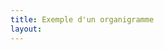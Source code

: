 ```yaml
---
title: Exemple d'un organigramme
layout:
---
```


<!-- https://github.com/fperucic/treant-js/tree/master/examples/basic-example -->

<meta name="viewport" content="width=device-width">
<meta charset="utf-8">
<meta http-equiv="X-UA-Compatible" content="IE=edge,chrome=1">

<link rel="stylesheet" href="/assets/css/vendor/treant/Treant.css" type="text/css"/>
<link rel="stylesheet" href="/assets/css/vendor/treant/basic-example.css" type="text/css"/>

<script src="/assets/js/vendor/treant/vendor/raphael.js"></script>
<script src="/assets/js/vendor/treant/Treant.js"></script>

<div id="basic-example"> </div>


<script>

var tmp_img_url = function(idx) {
	return "http://fperucic.github.io/treant-js/examples/headshots/" + idx + ".jpg"
}

var chart_config = {
    chart: {
        container: "#basic-example",

        connectors: {
            type: 'step'
        },
        node: {
            HTMLclass: 'nodeExample1'
        }
    },
    nodeStructure: {
        text: {
            name: "Maud et Annika",
            title: "Co-présidence",
            contact: "Tel: 01 213 123 134",
        },
        image: tmp_img_url(4),
        children: [
            {
                text:{
                    name: "???",
                    title: "Secrétaire",
                },
                image: tmp_img_url(1),
            },
            {
                text:{
                    name: "???",
                    title: "Trésorière",
                },
                image: tmp_img_url(5),
            },
            {
                text:{
                    name: "Flavia",
                    title: "Responsable poulailler",
                    contact: "Tel: 01 213 123 134",
                },
								stackChildren: true,
                image: tmp_img_url(10),
                children: [{
                    text:{
                        name: "Benjamin",
                        title: "Membre poulailler"
                    },
                    link: {
                        href: "/"
                    },
                    image: tmp_img_url(6),
                }, {
                    text:{
                        name: "Sandrine",
                        title: "Membre poulailler"
                    },
                    link: {
                        href: "/"
                    },
                    image: tmp_img_url(10),
                }, {
                    text:{
                        name: "Benjamin",
                        title: "Membre poulailler"
                    },
                    link: {
                        href: "/"
                    },
                    image: tmp_img_url(6),
                }, {
                    text:{
                        name: "Sandrine",
                        title: "Membre poulailler"
                    },
                    link: {
                        href: "/"
                    },
                    image: tmp_img_url(10),
                }, {
                    text:{
                        name: "Benjamin",
                        title: "Membre poulailler"
                    },
                    link: {
                        href: "/"
                    },
                    image: tmp_img_url(6),
                }, {
                    text:{
                        name: "Sandrine",
                        title: "Membre poulailler"
                    },
                    link: {
                        href: "/"
                    },
                    image: tmp_img_url(10),
                }, {
                    text:{
                        name: "Benjamin",
                        title: "Membre poulailler"
                    },
                    link: {
                        href: "/"
                    },
                    image: tmp_img_url(6),
                }, {
                    text:{
                        name: "Sandrine",
                        title: "Membre poulailler"
                    },
                    link: {
                        href: "/"
                    },
                    image: tmp_img_url(10),
                }



                ]
            },
            {
                text:{
                    name: "Thomas ?",
                    title: "Responsable jardins",
                    contact: "Tel: 01 213 123 134",
                },
                stackChildren: true,
                image: tmp_img_url(2),
                children: [
                    {
                        text:{
                            name: "Benjamin",
                            title: "Membre jardin"
                        },
                        link: {
                            href: "/"
                        },
                        image: tmp_img_url(6),
                    },
                    {
                        text:{
                            name: "Jean-Charles et Françoise",
                            title: "Membre jardin"
                        },
                        link: {
                            href: "/"
                        },
                        image: tmp_img_url(7),
                    }
                ]
            }
        ]
    }
};

var my_chart = new Treant(chart_config);
</script>
